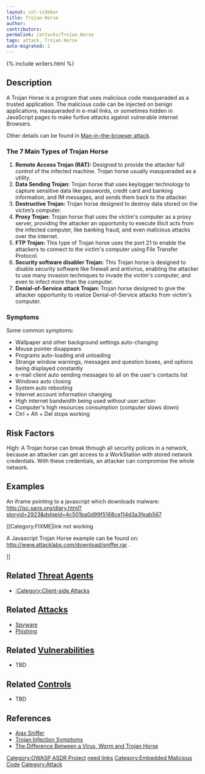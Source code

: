 ```yaml
---
layout: col-sidebar
title: Trojan Horse
author:
contributors:
permalink: /attacks/Trojan_Horse
tags: attack, Trojan Horse
auto-migrated: 1
---
```


{% include writers.html %}

## Description

A Trojan Horse is a program that uses malicious code masqueraded as a
trusted application. The malicious code can be injected on benign
applications, masqueraded in e-mail links, or sometimes hidden in
JavaScript pages to make furtive attacks against vulnerable internet
Browsers.

Other details can be found in [Man-in-the-browser
attack](Man-in-the-browser_attack "wikilink").

### The 7 Main Types of Trojan Horse

1.  **Remote Access Trojan (RAT):** Designed to provide the attacker
    full control of the infected machine. Trojan horse usually
    masqueraded as a utility.
2.  **Data Sending Trojan:** Trojan horse that uses keylogger technology
    to capture sensitive data like passwords, credit card and banking
    information, and IM messages, and sends them back to the attacker.
3.  **Destructive Trojan:** Trojan horse designed to destroy data stored
    on the victim’s computer.
4.  **Proxy Trojan:** Trojan horse that uses the victim's computer as a
    proxy server, providing the attacker an opportunity to execute
    illicit acts from the infected computer, like banking fraud, and
    even malicious attacks over the internet.
5.  **FTP Trojan:** This type of Trojan horse uses the port 21 to enable
    the attackers to connect to the victim's computer using File
    Transfer Protocol.
6.  **Security software disabler Trojan:** This Trojan horse is designed
    to disable security software like firewall and antivirus, enabling
    the attacker to use many invasion techniques to invade the victim's
    computer, and even to infect more than the computer.
7.  **Denial-of-Service attack Trojan:** Trojan horse designed to give
    the attacker opportunity to realize Denial-of-Service attacks from
    victim's computer.

### Symptoms

Some common symptoms:

- Wallpaper and other background settings auto-changing
- Mouse pointer disappears
- Programs auto-loading and unloading
- Strange window warnings, messages and question boxes, and options
  being displayed constantly
- e-mail client auto sending messages to all on the user's contacts
  list
- Windows auto closing
- System auto rebooting
- Internet account information changing
- High internet bandwidth being used without user action
- Computer's high resources consumption (computer slows down)
- Ctrl + Alt + Del stops working

## Risk Factors

High: A Trojan horse can break through all security polices in a
network, because an attacker can get access to a WorkStation with stored
network credentials. With these credentials, an attacker can compromise
the whole network.

## Examples

An iframe pointing to a javascript which downloads malware:
<http://isc.sans.org/diary.html?storyid=2923&dshield=4c501ba0d99f5168ce114d3a3feab567>

\[\[Category:FIXME|link not working

A Javascript Trojan Horse example can be found on:
<http://www.attacklabs.com/download/sniffer.rar> .

\]\]

## Related [Threat Agents](Threat_Agents "wikilink")

- [:Category:Client-side
  Attacks](:Category:Client-side_Attacks "wikilink")

## Related [Attacks](https://owasp.org/www-community/attacks/)

- [Spyware](Spyware "wikilink")
- [Phishing](Phishing "wikilink")

## Related [Vulnerabilities](https://owasp.org/www-community/vulnerabilities/)

- TBD

## Related [Controls](https://owasp.org/www-community/controls/)

- TBD

## References

- [Ajax
  Sniffer](http://myappsecurity.blogspot.com/2007/01/ajax-sniffer-prrof-of-concept.html)
- [Trojan Infection
  Symptoms](http://hacker-eliminator.com/trojansymptoms.html)
- [The Difference Between a Virus, Worm and Trojan
  Horse](http://www.webopedia.com/DidYouKnow/Internet/2004/virus.asp)

[Category:OWASP ASDR Project](Category:OWASP_ASDR_Project "wikilink")
[need links](Category:FIXME "wikilink") [Category:Embedded Malicious
Code](Category:Embedded_Malicious_Code "wikilink")
[Category:Attack](Category:Attack "wikilink")
